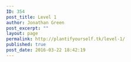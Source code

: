 ```yaml
---
ID: 354
post_title: Level 1
author: Jonathan Green
post_excerpt: ""
layout: page
permalink: http://plantifyourself.tk/level-1/
published: true
post_date: 2016-03-22 18:42:19
---
```

<!-- wp:html -->
<?php

$link = mysql_connect('35.232.215.112', 'root', '1234,qwer');
if (!$link) {
die('Not connected : ' . mysql_error());
}

// make foo the current db
$db_selected = mysql_select_db('VegNutr', $link);
if (!$db_selected) {
die ('Can\'t use foo : ' . mysql_error());
}
?>
<!-- /wp:html -->